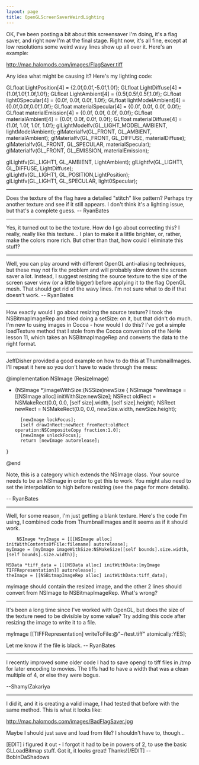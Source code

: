```yaml
---
layout: page
title: OpenGLScreenSaverWeirdLighting
---
```




OK, I've been posting a bit about this screensaver I'm doing, it's a flag saver, and right now I'm at the final stage. Right now, it's all fine, except at low resolutions some weird wavy lines show up all over it. Here's an example:

http://mac.halomods.com/images/FlagSaver.tiff

Any idea what might be causing it? Here's my lighting code:

    
   GLfloat LightPosition[4] = {2.0f,0.0f,-5.0f,1.0f};
   GLfloat LightDiffuse[4] = {1.0f,1.0f,1.0f,1.0f};
   GLfloat LightAmbient[4] = {0.5f,0.5f,0.5f,1.0f};
   GLfloat light0Specular[4] = {0.0f, 0.0f, 0.0f, 1.0f};
   GLfloat lightModelAmbient[4] = {0.0f,0.0f,0.0f,1.0f};
   GLfloat materialSpecular[4] = {0.0f, 0.0f, 0.0f, 0.0f};
   GLfloat materialEmission[4] = {0.0f, 0.0f, 0.0f, 0.0f};
   GLfloat materialAmbient[4] = {0.0f, 0.0f, 0.0f, 0.0f};
   GLfloat materialDiffuse[4] = {1.0f, 1.0f, 1.0f, 1.0f};
   glLightModelfv(GL_LIGHT_MODEL_AMBIENT, lightModelAmbient);
   glMaterialfv(GL_FRONT, GL_AMBIENT, materialAmbient);
   glMaterialfv(GL_FRONT, GL_DIFFUSE, materialDiffuse);
   glMaterialfv(GL_FRONT, GL_SPECULAR, materialSpecular);
   glMaterialfv(GL_FRONT, GL_EMISSION, materialEmission);
 
   glLightfv(GL_LIGHT1, GL_AMBIENT, LightAmbient); 
   glLightfv(GL_LIGHT1, GL_DIFFUSE, LightDiffuse);   
   glLightfv(GL_LIGHT1, GL_POSITION,LightPosition);   
   glLightfv(GL_LIGHT1, GL_SPECULAR, light0Specular);


----

Does the texture of the flag have a detailed "stitch" like pattern? Perhaps try another texture and see if it still appears. I don't think it's a lighting issue, but that's a complete guess. -- RyanBates

----

Yes, it turned out to be the texture. How do I go about correcting this? I really, really like this texture... I plan to make it a little brighter, or, rather, make the colors more rich. But other than that, how could I eliminate this stuff?

----

Well, you can play around with different OpenGL anti-aliasing techniques, but these may not fix the problem and will probably slow down the screen saver a lot. Instead, I suggest resizing the source texture to the size of the screen saver view (or a little bigger) before applying it to the flag OpenGL mesh. That should get rid of the wavy lines. I'm not sure what to do if that doesn't work. -- RyanBates

----

How exactly would I go about resizing the source texture? I took the NSBitmapImageRep and tried doing a setSize: on it, but that didn't do much. I'm new to using images in Cocoa - how would I do this? I've got a simple loadTexture method that I stole from the Cocoa conversion of the NeHe lesson 11, which takes an NSBitmapImageRep and converts the data to the right format.

----

JeffDisher provided a good example on how to do this at ThumbnailImages. I'll repeat it here so you don't have to wade through the mess:

    
@implementation NSImage (ResizeImage)

- (NSImage *)imageWithSize:(NSSize)newSize
{
        NSImage *newImage = [[NSImage alloc] initWithSize:newSize];
        NSRect oldRect = NSMakeRect(0.0, 0.0, [self size].width, [self size].height);
        NSRect newRect = NSMakeRect(0.0, 0.0, newSize.width, newSize.height);

        [newImage lockFocus];
        [self drawInRect:newRect fromRect:oldRect operation:NSCompositeCopy fraction:1.0];
        [newImage unlockFocus];
        return [newImage autorelease];
}

@end


Note, this is a category which extends the NSImage class. Your source needs to be an NSImage in order to get this to work. You might also need to set the interpolation to high before resizing (see the page for more details).

-- RyanBates

----

Well, for some reason, I'm just getting a blank texture. Here's the code I'm using, I combined code from ThumbnailImages and it seems as if it should work.

    
        NSImage *myImage = [[[NSImage alloc] initWithContentsOfFile:filename] autorelease];
	myImage = [myImage imageWithSize:NSMakeSize([self bounds].size.width, [self bounds].size.width)];
	
	NSData *tiff_data = [[[NSData alloc] initWithData:[myImage TIFFRepresentation]] autorelease];
	theImage = [[NSBitmapImageRep alloc] initWithData:tiff_data];


myimage should contain the resized image, and the other 2 lines should convert from NSImage to NSBitmapImageRep. What's wrong?

----

It's been a long time since I've worked with OpenGL, but does the size of the texture need to be divisible by some value? Try adding this code after resizing the image to write it to a file.

    
myImage [[TIFFRepresentation] writeToFile:@"~/test.tiff" atomically:YES];


Let me know if the file is black. -- RyanBates

----

I recently improved some older code I had to save opengl to tiff files in /tmp for later encoding to movies. The tiffs had to have a width that was a clean multiple of 4, or else they were bogus.

--ShamylZakariya

----

I did it, and it is creating a valid image, I had tested that before with the same method. This is what it looks like:

http://mac.halomods.com/images/BadFlagSaver.jpg

Maybe I should just save and load from file? I shouldn't have to, though...

[EDIT] i figured it out - I forgot it had to be in powers of 2, to use the basic GLLoadBitmap stuff. Got it, it looks great! Thanks![/EDIT]
-- BobInDaShadows

